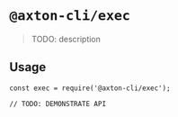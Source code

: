 # `@axton-cli/exec`

> TODO: description

## Usage

```
const exec = require('@axton-cli/exec');

// TODO: DEMONSTRATE API
```
